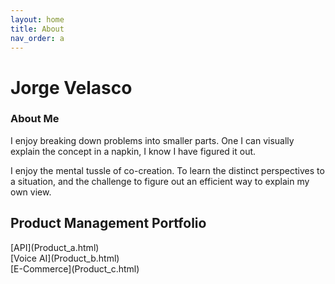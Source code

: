 ```yaml
---
layout: home
title: About
nav_order: a
---
```


# Jorge Velasco

### About Me 

I enjoy breaking down problems into smaller parts. One I can visually explain the concept in a napkin, I know I have figured it out.

I enjoy the mental tussle of co-creation. To learn the distinct perspectives to a situation, and the challenge to figure out an efficient way to explain my own view. 

## Product Management Portfolio

<div class="code-example" markdown="1">
[API](Product_a.html)
</div>

<div class="code-example" markdown="1">
[Voice AI](Product_b.html)
</div>

<div class="code-example" markdown="1">
[E-Commerce](Product_c.html)
</div>

